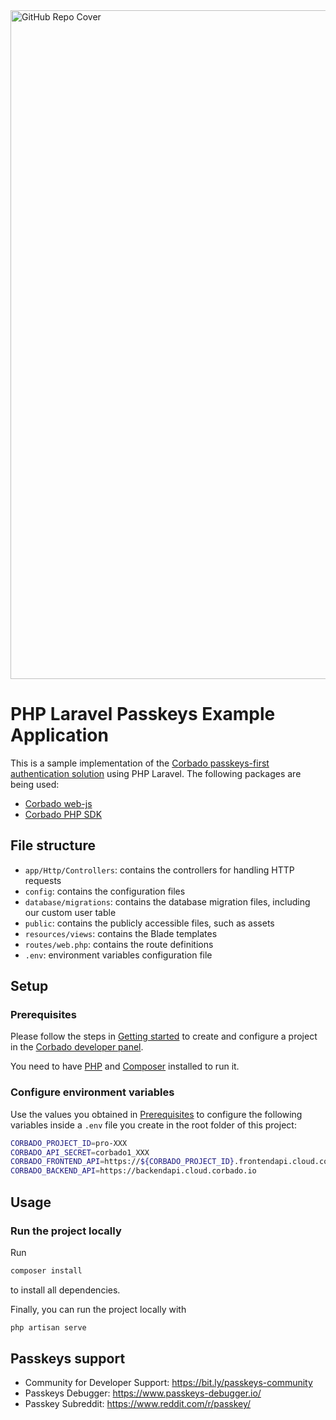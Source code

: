 <img width="1070" alt="GitHub Repo Cover" src="https://github.com/corbado/corbado-php/assets/18458907/aa4f9df6-980b-4b24-bb2f-d71c0f480971">

# PHP Laravel Passkeys Example Application

This is a sample implementation of the [Corbado passkeys-first authentication solution](https://www.corbado.com) using
PHP Laravel. The following packages are being used:

- [Corbado web-js](https://github.com/corbado/javascript/tree/develop/packages/web-js)
- [Corbado PHP SDK](https://github.com/corbado/corbado-php)

## File structure

- `app/Http/Controllers`: contains the controllers for handling HTTP requests
- `config`: contains the configuration files
- `database/migrations`: contains the database migration files, including our custom user table
- `public`: contains the publicly accessible files, such as assets
- `resources/views`: contains the Blade templates
- `routes/web.php`: contains the route definitions
- `.env`: environment variables configuration file

## Setup

### Prerequisites

Please follow the steps in [Getting started](https://docs.corbado.com/overview/getting-started) to create and configure
a project in the [Corbado developer panel](https://app.corbado.com/).

You need to have [PHP](https://www.php.net/downloads) and [Composer](https://getcomposer.org/download/) installed to run it.

### Configure environment variables

Use the values you obtained in [Prerequisites](#prerequisites) to configure the following variables inside a `.env`
file you create in the root folder of this project:

```sh
CORBADO_PROJECT_ID=pro-XXX
CORBADO_API_SECRET=corbado1_XXX
CORBADO_FRONTEND_API=https://${CORBADO_PROJECT_ID}.frontendapi.cloud.corbado.io
CORBADO_BACKEND_API=https://backendapi.cloud.corbado.io
```

## Usage

### Run the project locally

Run

```sh
composer install
```

to install all dependencies.

Finally, you can run the project locally with

```sh
php artisan serve
```

## Passkeys support

- Community for Developer Support: https://bit.ly/passkeys-community
- Passkeys Debugger: https://www.passkeys-debugger.io/
- Passkey Subreddit: https://www.reddit.com/r/passkey/